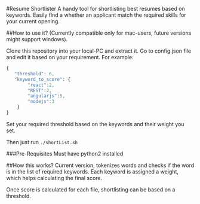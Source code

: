 #Resume Shortlister
A handy tool for shortlisting best resumes based on keywords. Easily find a whether an applicant match the required skills for your current opening.

##How to use it? 
(Currently compatible only for mac-users, future versions might support windows).

Clone this repository into your local-PC and extract it. Go to config.json file and edit it based on your requirement. For example:

```javascript
{
   "threshold": 6,
   "keyword_to_score": {
        "react":2,
        "REST":2,
        "angularjs":5,
        "nodejs":3
    }
}
``` 
Set your required threshold based on the keywords and their weight you set.

Then just run `./shortList.sh`

###Pre-Requisites 
Must have python2 installed


##How this works?
Current version, tokenizes words and checks if the word is in the list of required keywords. Each keyword is assigned a weight, which helps calculating the final score. 

Once score is calculated for each file, shortlisting can be based on a threshold. 

 
  